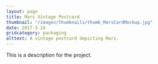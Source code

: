 ```yaml
---
layout: page
title: Mars Vintage Postcard
thumbnail: "/images/thumbnails/thumb_MarsCardMockup.jpg"
date: 2017-3-14
gridcategory: packaging
alttext: A vintage postcard depicting Mars.
---
```

This is a description for the project.